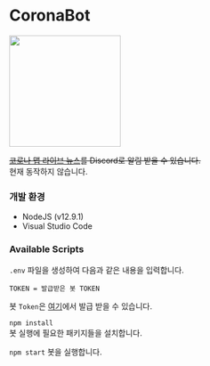 # CoronaBot
<img style="width: 200px" src="https://i.imgur.com/dthfKX4.png"/>
  
~~[코로나 맵 라이브 뉴스](https://corona-live.com/)를 Discord로 알림 받을 수 있습니다.~~  
현재 동작하지 않습니다.
  
### 개발 환경
* NodeJS (v12.9.1)
* Visual Studio Code

### Available Scripts
`.env` 파일을 생성하여 다음과 같은 내용을 입력합니다.  
```
TOKEN = 발급받은 봇 TOKEN
```
봇 `Token`은 [여기](https://discordapp.com/developers/applications/&prev=search)에서 발급 받을 수 있습니다.

`npm install`  
봇 실행에 필요한 패키지들을 설치합니다.  
  
`npm start`
봇을 실행합니다.  
